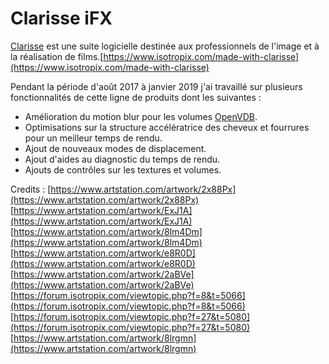 # Clarisse iFX

[Clarisse](https://www.isotropix.com/products/clarisse/ifx) est une suite logicielle destinée aux professionnels de l'image et à la réalisation de films.[https://www.isotropix.com/made-with-clarisse](https://www.isotropix.com/made-with-clarisse)

Pendant la période d'août 2017 à janvier 2019 j'ai travaillé sur plusieurs fonctionnalités de cette ligne de produits dont les suivantes :

* Amélioration du motion blur pour les volumes [OpenVDB](https://www.openvdb.org/).
* Optimisations sur la structure accélératrice des cheveux et fourrures pour un meilleur temps de rendu.
* Ajout de nouveaux modes de displacement.
* Ajout d'aides au diagnostic du temps de rendu.
* Ajouts de contrôles sur les textures et volumes.


Credits :
[https://www.artstation.com/artwork/2x88Px](https://www.artstation.com/artwork/2x88Px)
[https://www.artstation.com/artwork/ExJ1A](https://www.artstation.com/artwork/ExJ1A)
[https://www.artstation.com/artwork/8lm4Dm](https://www.artstation.com/artwork/8lm4Dm)
[https://www.artstation.com/artwork/e8R0D](https://www.artstation.com/artwork/e8R0D)
[https://www.artstation.com/artwork/2aBVe](https://www.artstation.com/artwork/2aBVe)
[https://forum.isotropix.com/viewtopic.php?f=8&t=5066](https://forum.isotropix.com/viewtopic.php?f=8&t=5066)
[https://forum.isotropix.com/viewtopic.php?f=27&t=5080](https://forum.isotropix.com/viewtopic.php?f=27&t=5080)
[https://www.artstation.com/artwork/8lrgmn](https://www.artstation.com/artwork/8lrgmn)
